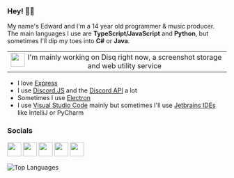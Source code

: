### Hey! 👋✨

My name's Edward and I'm a 14 year old programmer & music producer.
The main languages I use are **TypeScript/JavaScript** and **Python**, but sometimes I'll dip my toes into **C#** or **Java**.

<table>
  <tr>
    <td align="center">
      <img align="left" src="https://disq.me/assets/logo512.png" width=32> 
      I'm mainly working on Disq right now, a screenshot storage and web utility service
    </td>
  </tr>
 </table>

- I love [Express](https://expressjs.com)
- I use [Discord.JS](https://discord.js.org) and the [Discord API](https://discord.com/developers/docs) a lot
- Sometimes I use [Electron](https://www.electronjs.org)
- I use [Visual Studio Code](https://code.visualstudio.com) mainly but sometimes I'll use [Jetbrains IDEs](https://www.jetbrains.com) like IntelliJ or PyCharm

### Socials

[<img src="https://simpleicons.org/icons/twitter.svg" width=32 fill="#6812ca">](https://twitter.com/etstringy)
[<img src="https://simpleicons.org/icons/youtube.svg" width=32 fill="#6812ca">](https://youtube.com/stringy)
[<img src="https://simpleicons.org/icons/reddit.svg" width=32 fill="#6812ca">](https://reddit.com/u/stringy)
[<img src="https://simpleicons.org/icons/twitch.svg" width=32 fill="#6812ca">](https://twitch.tv/etstringy)
[<img src="https://simpleicons.org/icons/discord.svg" width=32 fill="#6812ca">](https://discord.gg/A8A52G2)

![Top Languages](https://github-readme-stats.vercel.app/api/top-langs?username=etstringy&show_icons=true&locale=en&layout=default&bg_color=131820&text_color=fff&title_color=fff&hide_border)
